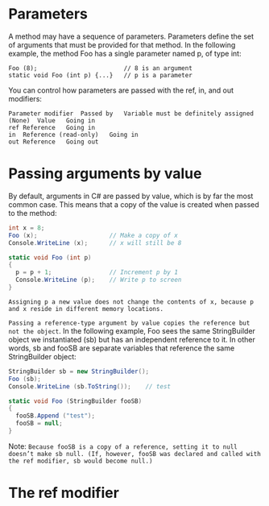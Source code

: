 # Parameters
A method may have a sequence of parameters. Parameters define the set of arguments that must be provided for that method. In the following example, the method Foo has a single parameter named p, of type int:
```
Foo (8);                        // 8 is an argument
static void Foo (int p) {...}   // p is a parameter
```

You can control how parameters are passed with the ref, in, and out modifiers:

```
Parameter modifier	Passed by	Variable must be definitely assigned
(None)	Value	Going in
ref	Reference	Going in
in	Reference (read-only)	Going in
out	Reference	Going out

```

# Passing arguments by value
By default, arguments in C# are passed by value, which is by far the most common case. This means that a copy of the value is created when passed to the method:
```c#
int x = 8;
Foo (x);                    // Make a copy of x
Console.WriteLine (x);      // x will still be 8

static void Foo (int p)
{
  p = p + 1;                // Increment p by 1
  Console.WriteLine (p);    // Write p to screen
}
```
`Assigning p a new value does not change the contents of x, because p and x reside in different memory locations.`

`Passing a reference-type argument by value copies the reference but not the object`. In the following example, Foo sees the same StringBuilder object we instantiated (sb) but has an independent reference to it. In other words, sb and fooSB are separate variables that reference the same StringBuilder object:

```c#
StringBuilder sb = new StringBuilder();
Foo (sb);
Console.WriteLine (sb.ToString());    // test

static void Foo (StringBuilder fooSB)
{
  fooSB.Append ("test");
  fooSB = null;
}
```
Note: `Because fooSB is a copy of a reference, setting it to null doesn’t make sb null. (If, however, fooSB was declared and called with the ref modifier, sb would become null.)`

# The ref modifier